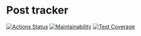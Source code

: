 # Post tracker

[![Actions Status](https://github.com/shamshaev/postal-tracker/actions/workflows/self-check.yml/badge.svg)](https://github.com/shamshaev/postal-tracker/actions)
[![Maintainability](https://api.codeclimate.com/v1/badges/a4fd58cc033a1d419f44/maintainability)](https://codeclimate.com/github/shamshaev/postal-tracker/maintainability)
[![Test Coverage](https://api.codeclimate.com/v1/badges/a4fd58cc033a1d419f44/test_coverage)](https://codeclimate.com/github/shamshaev/postal-tracker/test_coverage)